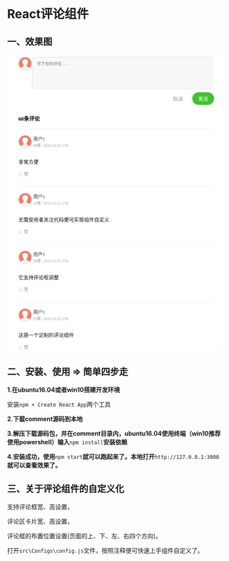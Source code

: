 # React评论组件
## 一、效果图

![avatar](/src/comment.png)

## 二、安装、使用 => 简单四步走

**1.在ubuntu16.04或者win10搭建开发环境**

安装```npm + Create React App```两个工具

**2.下载comment源码到本地**

**3.解压下载源码包，并在comment目录内，ubuntu16.04使用终端（win10推荐使用powershell）输入**```npm install```**安装依赖**

**4.安装成功，使用**```npm start```**就可以跑起来了。本地打开**```http://127.0.0.1:3000```**就可以查看效果了。**



## 三、关于评论组件的自定义化

支持评论框宽、高设置，

   评论区卡片宽、高设置，

   评论框的布置位置设置(页面的上、下、左、右四个方向)。


打开```src\Configs\config.js```文件，按照注释便可快速上手组件自定义了。

